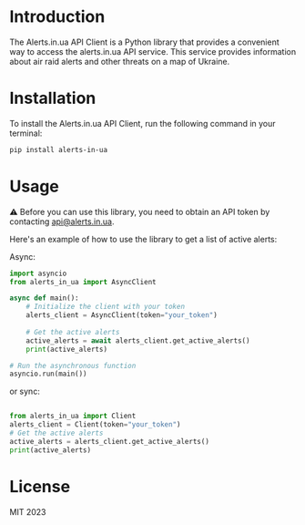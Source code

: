 # Introduction
The Alerts.in.ua API Client is a Python library that provides a convenient way to access the alerts.in.ua API service. This service provides information about air raid alerts and other threats on a map of Ukraine.



# Installation
To install the Alerts.in.ua API Client, run the following command in your terminal:

```bash
pip install alerts-in-ua
```



# Usage

⚠️ Before you can use this library, you need to obtain an API token by contacting api@alerts.in.ua.

Here's an example of how to use the library to get a list of active alerts:

Async:
```python
import asyncio
from alerts_in_ua import AsyncClient

async def main():
    # Initialize the client with your token
    alerts_client = AsyncClient(token="your_token")
    
    # Get the active alerts
    active_alerts = await alerts_client.get_active_alerts()
    print(active_alerts)

# Run the asynchronous function
asyncio.run(main())

```
or sync:
```python

from alerts_in_ua import Client
alerts_client = Client(token="your_token")
# Get the active alerts
active_alerts = alerts_client.get_active_alerts()
print(active_alerts)
```

# License
MIT 2023
